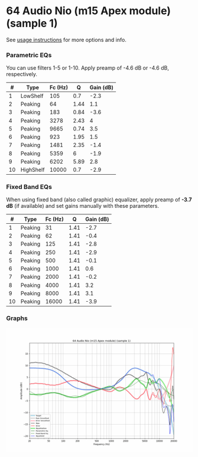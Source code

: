 # 64 Audio Nio (m15 Apex module) (sample 1)
See [usage instructions](https://github.com/jaakkopasanen/AutoEq#usage) for more options and info.

### Parametric EQs
You can use filters 1-5 or 1-10. Apply preamp of -4.6 dB or -4.6 dB, respectively.

|   # | Type      |   Fc (Hz) |    Q |   Gain (dB) |
|-----|-----------|-----------|------|-------------|
|   1 | LowShelf  |       105 | 0.7  |        -2.3 |
|   2 | Peaking   |        64 | 1.44 |         1.1 |
|   3 | Peaking   |       183 | 0.84 |        -3.6 |
|   4 | Peaking   |      3278 | 2.43 |         4   |
|   5 | Peaking   |      9665 | 0.74 |         3.5 |
|   6 | Peaking   |       923 | 1.95 |         1.5 |
|   7 | Peaking   |      1481 | 2.35 |        -1.4 |
|   8 | Peaking   |      5359 | 6    |        -1.9 |
|   9 | Peaking   |      6202 | 5.89 |         2.8 |
|  10 | HighShelf |     10000 | 0.7  |        -2.9 |

### Fixed Band EQs
When using fixed band (also called graphic) equalizer, apply preamp of **-3.7 dB** (if available) and set gains manually with these parameters.

|   # | Type    |   Fc (Hz) |    Q |   Gain (dB) |
|-----|---------|-----------|------|-------------|
|   1 | Peaking |        31 | 1.41 |        -2.7 |
|   2 | Peaking |        62 | 1.41 |        -0.4 |
|   3 | Peaking |       125 | 1.41 |        -2.8 |
|   4 | Peaking |       250 | 1.41 |        -2.9 |
|   5 | Peaking |       500 | 1.41 |        -0.1 |
|   6 | Peaking |      1000 | 1.41 |         0.6 |
|   7 | Peaking |      2000 | 1.41 |        -0.2 |
|   8 | Peaking |      4000 | 1.41 |         3.2 |
|   9 | Peaking |      8000 | 1.41 |         3.1 |
|  10 | Peaking |     16000 | 1.41 |        -3.9 |

### Graphs
![](./64%20Audio%20Nio%20(m15%20Apex%20module)%20(sample%201).png)
